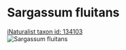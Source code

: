 
Sargassum fluitans
==================
  
[iNaturalist taxon id: 134103](https://www.inaturalist.org/taxa/134103)  
![Sargassum fluitans](https://inaturalist-open-data.s3.amazonaws.com/photos/105406560/medium.jpg)